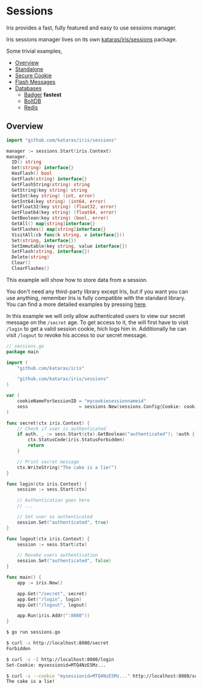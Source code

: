 # Sessions

Iris provides a fast, fully featured and easy to use sessions manager.

Iris sessions manager lives on its own [kataras/iris/sessions](https://github.com/iris-contrib/examples/tree/v11.1.1/sessions) package.

Some trivial examples,

- [Overview](https://github.com/iris-contrib/examples/blob/v11.1.1/sessions/overview/main.go)
- [Standalone](https://github.com/iris-contrib/examples/blob/v11.1.1/sessions/standalone/main.go)
- [Secure Cookie](https://github.com/iris-contrib/examples/blob/v11.1.1/sessions/securecookie/main.go)
- [Flash Messages](https://github.com/iris-contrib/examples/blob/v11.1.1/sessions/flash-messages/main.go)
- [Databases](https://github.com/iris-contrib/examples/tree/v11.1.1/sessions/database)
    * [Badger](https://github.com/iris-contrib/examples/blob/v11.1.1/sessions/database/badger/main.go) **fastest**
    * [BoltDB](https://github.com/iris-contrib/examples/blob/v11.1.1/sessions/database/boltdb/main.go)
    * [Redis](https://github.com/iris-contrib/examples/blob/v11.1.1/sessions/database/redis/main.go)

## Overview

```go
import "github.com/kataras/iris/sessions"

manager := sessions.Start(iris.Context)
manager.
  ID() string
  Get(string) interface{}
  HasFlash() bool
  GetFlash(string) interface{}
  GetFlashString(string) string
  GetString(key string) string
  GetInt(key string) (int, error)
  GetInt64(key string) (int64, error)
  GetFloat32(key string) (float32, error)
  GetFloat64(key string) (float64, error)
  GetBoolean(key string) (bool, error)
  GetAll() map[string]interface{}
  GetFlashes() map[string]interface{}
  VisitAll(cb func(k string, v interface{}))
  Set(string, interface{})
  SetImmutable(key string, value interface{})
  SetFlash(string, interface{})
  Delete(string)
  Clear()
  ClearFlashes()
```

This example will show how to store data from a session.

You don't need any third-party library except Iris, but if you want you can use anything, remember Iris is fully compatible with the standard library. You can find a more detailed examples by pressing [here](https://github.com/iris-contrib/examples/tree/v11.1.1/sessions).

In this example we will only allow authenticated users to view our secret message on the `/secret` age. To get access to it, the will first have to visit `/login` to get a valid session cookie, hich logs him in. Additionally he can visit `/logout` to revoke his access to our secret message.

```go
// sessions.go
package main

import (
    "github.com/kataras/iris"

    "github.com/kataras/iris/sessions"
)

var (
    cookieNameForSessionID = "mycookiesessionnameid"
    sess                   = sessions.New(sessions.Config{Cookie: cookieNameForSessionID, AllowReclaim: true})
)

func secret(ctx iris.Context) {
    // Check if user is authenticated
    if auth, _ := sess.Start(ctx).GetBoolean("authenticated"); !auth {
        ctx.StatusCode(iris.StatusForbidden)
        return
    }

    // Print secret message
    ctx.WriteString("The cake is a lie!")
}

func login(ctx iris.Context) {
    session := sess.Start(ctx)

    // Authentication goes here
    // ...

    // Set user as authenticated
    session.Set("authenticated", true)
}

func logout(ctx iris.Context) {
    session := sess.Start(ctx)

    // Revoke users authentication
    session.Set("authenticated", false)
}

func main() {
    app := iris.New()

    app.Get("/secret", secret)
    app.Get("/login", login)
    app.Get("/logout", logout)

    app.Run(iris.Addr(":8080"))
}

```

```bash
$ go run sessions.go

$ curl -s http://localhost:8080/secret
Forbidden

$ curl -s -I http://localhost:8080/login
Set-Cookie: mysessionid=MTQ4NzE5Mz...

$ curl -s --cookie "mysessionid=MTQ4NzE5Mz..." http://localhost:8080/secret
The cake is a lie!
```